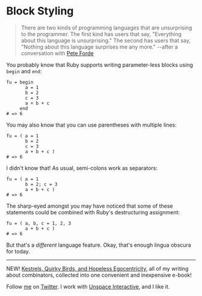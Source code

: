 Block Styling
===

> There are two kinds of programming languages that are unsurprising to the programmer. The first kind has users that say, "Everything about this language is unsurprising." The second has users that say, "Nothing about this language surprises me any more." --after a conversation with [Pete Forde](http://www.peteforde.com/ "Pete Forde")

You probably know that Ruby supports writing parameter-less blocks using `begin` and `end`:

    fu = begin
           a = 1
           b = 2
           c = 3
           a + b + c
         end
    # => 6

You may also know that you can use parentheses with multiple lines:

    fu = ( a = 1
           b = 2
           c = 3
           a + b + c )
    # => 6
    
I didn't know that! As usual, semi-colons work as separators:

    fu = ( a = 1
           b = 2; c = 3
           a + b + c )
    # => 6
    
The sharp-eyed amongst you may have noticed that some of these statements could be combined with Ruby's destructuring assignment:

    fu = ( a, b, c = 1, 2, 3
           a + b + c )
    # => 6
    
But that's a *different* language feature. Okay, that's enough lingua obscura for today.

---

NEW! [Kestrels, Quirky Birds, and Hopeless Egocentricity](http://leanpub.com/combinators), all of my writing about combinators, collected into one convenient and inexpensive e-book!

Follow [me](http://reginald.braythwayt.com) on [Twitter](http://twitter.com/raganwald). I work with [Unspace Interactive](http://unspace.ca), and I like it.